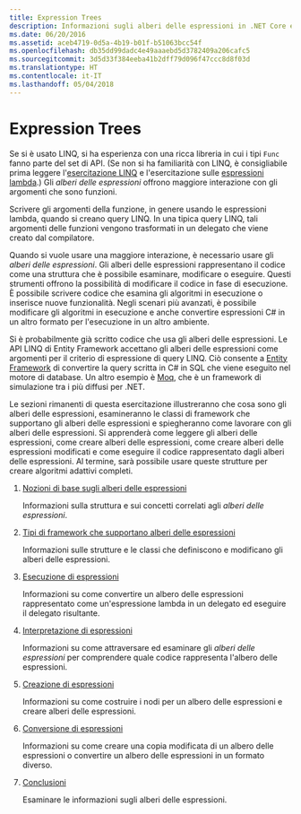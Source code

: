 ```yaml
---
title: Expression Trees
description: Informazioni sugli alberi delle espressioni in .NET Core e su come usarli per rappresentare il codice sotto forma di strutture che è possibile esaminare, modificare ed eseguire.
ms.date: 06/20/2016
ms.assetid: aceb4719-0d5a-4b19-b01f-b51063bcc54f
ms.openlocfilehash: db35dd99dadc4e49aaaebd5d3782409a206cafc5
ms.sourcegitcommit: 3d5d33f384eeba41b2dff79d096f47ccc8d8f03d
ms.translationtype: HT
ms.contentlocale: it-IT
ms.lasthandoff: 05/04/2018
---
```

# <a name="expression-trees"></a>Expression Trees

Se si è usato LINQ, si ha esperienza con una ricca libreria in cui i tipi `Func` fanno parte del set di API. (Se non si ha familiarità con LINQ, è consigliabile prima leggere l'[esercitazione LINQ](linq/index.md) e l'esercitazione sulle [espressioni lambda](lambda-expressions.md).) Gli *alberi delle espressioni* offrono maggiore interazione con gli argomenti che sono funzioni.

Scrivere gli argomenti della funzione, in genere usando le espressioni lambda, quando si creano query LINQ. In una tipica query LINQ, tali argomenti delle funzioni vengono trasformati in un delegato che viene creato dal compilatore. 

Quando si vuole usare una maggiore interazione, è necessario usare gli *alberi delle espressioni*.
Gli alberi delle espressioni rappresentano il codice come una struttura che è possibile esaminare, modificare o eseguire. Questi strumenti offrono la possibilità di modificare il codice in fase di esecuzione. È possibile scrivere codice che esamina gli algoritmi in esecuzione o inserisce nuove funzionalità. Negli scenari più avanzati, è possibile modificare gli algoritmi in esecuzione e anche convertire espressioni C# in un altro formato per l'esecuzione in un altro ambiente.

Si è probabilmente già scritto codice che usa gli alberi delle espressioni. Le API LINQ di Entity Framework accettano gli alberi delle espressioni come argomenti per il criterio di espressione di query LINQ.
Ciò consente a [Entity Framework](http://docs.efproject.net/en/latest/) di convertire la query scritta in C# in SQL che viene eseguito nel motore di database. Un altro esempio è [Moq](https://github.com/Moq/moq), che è un framework di simulazione tra i più diffusi per .NET.

Le sezioni rimanenti di questa esercitazione illustreranno che cosa sono gli alberi delle espressioni, esamineranno le classi di framework che supportano gli alberi delle espressioni e spiegheranno come lavorare con gli alberi delle espressioni. Si apprenderà come leggere gli alberi delle espressioni, come creare alberi delle espressioni, come creare alberi delle espressioni modificati e come eseguire il codice rappresentato dagli alberi delle espressioni. Al termine, sarà possibile usare queste strutture per creare algoritmi adattivi completi.

1. [Nozioni di base sugli alberi delle espressioni](expression-trees-explained.md)

    Informazioni sulla struttura e sui concetti correlati agli *alberi delle espressioni*.
    
2. [Tipi di framework che supportano alberi delle espressioni](expression-classes.md)
    
    Informazioni sulle strutture e le classi che definiscono e modificano gli alberi delle espressioni.
    
3. [Esecuzione di espressioni](expression-trees-execution.md)

    Informazioni su come convertire un albero delle espressioni rappresentato come un'espressione lambda in un delegato ed eseguire il delegato risultante.

4. [Interpretazione di espressioni](expression-trees-interpreting.md)

    Informazioni su come attraversare ed esaminare gli *alberi delle espressioni* per comprendere quale codice rappresenta l'albero delle espressioni.

5. [Creazione di espressioni](expression-trees-building.md)

    Informazioni su come costruire i nodi per un albero delle espressioni e creare alberi delle espressioni.

6. [Conversione di espressioni](expression-trees-translating.md)

    Informazioni su come creare una copia modificata di un albero delle espressioni o convertire un albero delle espressioni in un formato diverso.

7. [Conclusioni](expression-trees-summary.md)

    Esaminare le informazioni sugli alberi delle espressioni.
    
